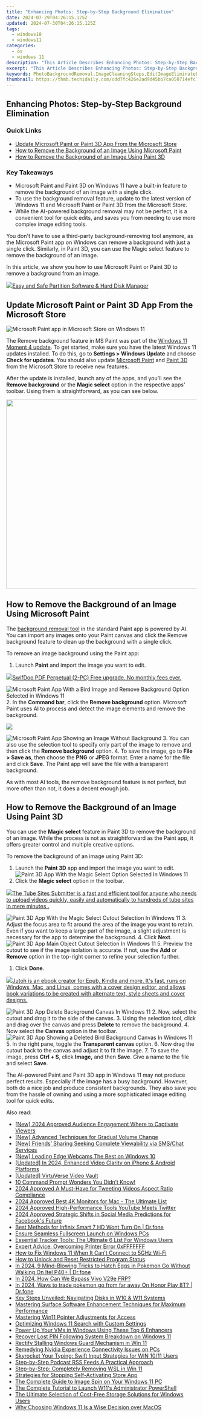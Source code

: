 ```yaml
---
title: "Enhancing Photos: Step-by-Step Background Elimination"
date: 2024-07-29T04:26:15.125Z
updated: 2024-07-30T04:26:15.125Z
tags:
  - windows10
  - windows11
categories:
  - os
  - windows 11
description: "This Article Describes Enhancing Photos: Step-by-Step Background Elimination"
excerpt: "This Article Describes Enhancing Photos: Step-by-Step Background Elimination"
keywords: PhotoBackgroundRemoval,ImageCleaningSteps,EditImageEliminateBg,RemovingPhotoBackdrop,BackgroundFreezePhotos,ClearPhotoBG,BgRemoveEditImages
thumbnail: https://thmb.techidaily.com/cdd7fc426e2ad9d45bb7ca050714efc7a5191159c61f1ffd4157c0d0a51c0306.jpg
---
```


## Enhancing Photos: Step-by-Step Background Elimination

### Quick Links

* [Update Microsoft Paint or Paint 3D App From the Microsoft Store](#update-microsoft-paint-or-paint-3d-app-from-the-microsoft-store)
* [How to Remove the Background of an Image Using Microsoft Paint](#how-to-remove-the-background-of-an-image-using-microsoft-paint)
* [How to Remove the Background of an Image Using Paint 3D](#how-to-remove-the-background-of-an-image-using-paint-3d)

### Key Takeaways

* Microsoft Paint and Paint 3D on Windows 11 have a built-in feature to remove the background of an image with a single click.
* To use the background removal feature, update to the latest version of Windows 11 and Microsoft Paint or Paint 3D from the Microsoft Store.
* While the AI-powered background removal may not be perfect, it is a convenient tool for quick edits, and saves you from needing to use more complex image editing tools.

 You don't have to use a third-party background-removing tool anymore, as the Microsoft Paint app on Windows can remove a background with just a single click. Similarly, in Paint 3D, you can use the Magic select feature to remove the background of an image.

 In this article, we show you how to use Microsoft Paint or Paint 3D to remove a background from an image.

<!-- affiliate ads begin -->
<a href="https://secure.2checkout.com/order/checkout.php?PRODS=22741618&QTY=1&AFFILIATE=108875&CART=1"><img src="https://www.diskpart.com/resource/images/index/dp-index-img-banner-people@2x.png" border="0">Easy and Safe Partition Software & Hard Disk Manager</a>
<!-- affiliate ads end -->
## Update Microsoft Paint or Paint 3D App From the Microsoft Store

![Microsoft Paint app in Microsoft Store on Windows 11](https://static1.makeuseofimages.com/wordpress/wp-content/uploads/2023/11/microsoft-paint-in-microsoft-store-on-windows-11.jpg)

 The Remove background feature in MS Paint was part of the [Windows 11 Moment 4 update](https://www.makeuseof.com/new-windows-11-features-moment-4-update/). To get started, make sure you have the latest Windows 11 updates installed. To do this, go to **Settings > Windows Update** and choose **Check for updates**. You should also update [Microsoft Paint](https://apps.microsoft.com/detail/paint/9PCFS5B6T72H) and [Paint 3D](https://apps.microsoft.com/detail/paint-3d/9NBLGGH5FV99) from the Microsoft Store to receive new features.

 After the update is installed, launch any of the apps, and you'll see the **Remove background** or the **Magic select** option in the respective apps' toolbar. Using them is straightforward, as you can see below.

<!-- affiliate ads begin -->
<a href="https://appsumo.8odi.net/c/5597632/2087407/7443" target="_top" id="2087407"><img src="//a.impactradius-go.com/display-ad/7443-2087407" border="0" alt="" width="600" height="500"/></a><img height="0" width="0" src="https://appsumo.8odi.net/i/5597632/2087407/7443" style="position:absolute;visibility:hidden;" border="0" />
<!-- affiliate ads end -->
## How to Remove the Background of an Image Using Microsoft Paint

 The [background removal tool](https://www.makeuseof.com/tag/3-easy-ways-to-remove-backgrounds-from-images-without-specialized-software/) in the standard Paint app is powered by AI. You can import any images onto your Paint canvas and click the Remove background feature to clean up the background with a single click.

 To remove an image background using the Paint app:

1. Launch **Paint** and import the image you want to edit.  
<!-- affiliate ads begin -->
<a href="https://purchase.swifdoo.com/order/checkout.php?PRODS=38709260&QTY=1&AFFILIATE=108875&CART=1"><img src="https://secure.avangate.com/images/merchant/8b932759a5a04ddb34bf79e3f9072e4b/products/Product%20box%20white-1024x1024.png" border="0">SwifDoo PDF Perpetual (2-PC)  Free upgrade. No monthly fees ever. </a>
<!-- affiliate ads end -->
![Microsoft Paint App With a Bird Image and Remove Background Option Selected in Windows 11](https://static1.makeuseofimages.com/wordpress/wp-content/uploads/2023/12/microsoft-paint-app-with-a-bird-image-and-remove-background-option-selected-in-windows-11-2.jpg)
2. In the **Command bar**, click the **Remove background** option. Microsoft Paint uses AI to process and detect the image elements and remove the background.  
<!-- affiliate ads begin -->
<a href="https://secure.2checkout.com/order/checkout.php?PRODS=4620778&QTY=1&AFFILIATE=108875&CART=1"><img src="https://secure.avangate.com/images/merchant/07dd4d5a72f5740ef0f035f201951476/300__250banner.jpg" border="0"></a>
<!-- affiliate ads end -->
![Microsoft Paint App Showing an Image Without Background](https://static1.makeuseofimages.com/wordpress/wp-content/uploads/2023/11/microsoft-paint-app-showing-an-image-without-background.jpg)
3. You can also use the selection tool to specify only part of the image to remove and then click the **Remove background** option.
4. To save the image, go to **File > Save as**, then choose the **PNG** or **JPEG** format. Enter a name for the file and click **Save**. The Paint app will save the file with a transparent background.

 As with most AI tools, the remove background feature is not perfect, but more often than not, it does a decent enough job.

## How to Remove the Background of an Image Using Paint 3D

 You can use the **Magic select** feature in Paint 3D to remove the background of an image. While the process is not as straightforward as the Paint app, it offers greater control and multiple creative options.

 To remove the background of an image using Paint 3D:

1. Launch the **Paint 3D** app and import the image you want to edit.  
![Paint 3D App With the Magic Select Option Selected In Windows 11](https://static1.makeuseofimages.com/wordpress/wp-content/uploads/2023/11/paint-3d-app-with-the-magic-select-option-selected-in-windows-11.jpg)
2. Click the **Magic select** option in the toolbar.  
<!-- affiliate ads begin -->
<a href="https://secure.2checkout.com/order/checkout.php?PRODS=4531356&QTY=1&AFFILIATE=108875&CART=1"><img src="https://secure.avangate.com/images/merchant/8fdd149fcaa7058caccc9c4ad5b0d89a/products/tss-box.JPG" border="0">The Tube Sites Submitter is a fast and efficient tool for anyone who needs to upload videos quickly, easily and automatically to hundreds of tube sites in mere minutes . </a>
<!-- affiliate ads end -->
![Paint 3D App With the Magic Select Cutout Selection In Windows 11](https://static1.makeuseofimages.com/wordpress/wp-content/uploads/2023/11/paint-3d-app-with-the-magic-select-cutout-selection-in-windows-11.jpg)
3. Adjust the focus area to fit around the area of the image you want to retain. Even if you want to keep a large part of the image, a slight adjustment is necessary for the app to determine the background.
4. Click **Next**.  
![Paint 3D App Main Object Cutout Selection In Windows 11](https://static1.makeuseofimages.com/wordpress/wp-content/uploads/2023/11/paint-3d-app-main-object-cutout-selection-in-windows-11.jpg)
5. Preview the cutout to see if the image isolation is accurate. If not, use the **Add** or **Remove** option in the top-right corner to refine your selection further.

1. Click **Done**.  
<!-- affiliate ads begin -->
<a href="https://secure.2checkout.com/order/checkout.php?PRODS=4694919&QTY=1&AFFILIATE=108875&CART=1"><img src="https://secure.avangate.com/images/merchant/bccefcc1b1eee9eca3ae4f5c1a281482/products/jutoh-logo-1200x1600.jpg" border="0">Jutoh is an ebook creator for Epub, Kindle and more. It's fast, runs on Windows, Mac, and Linux, comes with a cover design editor, and allows book variations to be created with alternate text, style sheets and cover designs. </a>
<!-- affiliate ads end -->
![Paint 3D App Delete Background Canvas In Windows 11](https://static1.makeuseofimages.com/wordpress/wp-content/uploads/2023/11/paint-3d-app-delete-background-canvas-in-windows-11.jpg)
2. Now, select the cutout and drag it to the side of the canvas.
3. Using the selection tool, click and drag over the canvas and press **Delete** to remove the background.
4. Now select the **Canvas** option in the toolbar.  
![Paint 3D App Showing a Deleted Bird Background Canvas In Windows 11](https://static1.makeuseofimages.com/wordpress/wp-content/uploads/2023/11/paint-3d-app-showing-a-deleted-bird-background-canvas-in-windows-11.jpg)
5. In the right pane, toggle the **Transparent canvas** option.
6. Now drag the cutout back to the canvas and adjust it to fit the image.
7. To save the image, press **Ctrl + S**, click **Image,** and then **Save**. Give a name to the file and select **Save**.

 The AI-powered Paint and Paint 3D app in Windows 11 may not produce perfect results. Especially if the image has a busy background. However, both do a nice job and produce consistent backgrounds. They also save you from the hassle of owning and using a more sophisticated image editing tool for quick edits.

<span class="atpl-alsoreadstyle">Also read:</span>
<div><ul>
<li><a href="https://youtube-lab.techidaily.com/024-approved-audience-engagement-where-to-captivate-viewers/"><u>[New] 2024 Approved  Audience Engagement  Where to Captivate Viewers</u></a></li>
<li><a href="https://extra-hints.techidaily.com/new-advanced-techniques-for-gradual-volume-change/"><u>[New] Advanced Techniques for Gradual Volume Change</u></a></li>
<li><a href="https://facebook-video-content.techidaily.com/new-friends-sharing-seeking-complete-viewability-via-smschat-services/"><u>[New] Friends’ Sharing  Seeking Complete Viewability via SMS/Chat Services</u></a></li>
<li><a href="https://screen-activity-recording.techidaily.com/new-leading-edge-webcams-the-best-on-windows-10/"><u>[New] Leading Edge Webcams  The Best on Windows 10</u></a></li>
<li><a href="https://facebook-clips.techidaily.com/updated-in-2024-enhanced-video-clarity-on-iphone-and-android-platforms/"><u>[Updated] In 2024, Enhanced Video Clarity on iPhone & Android Platforms</u></a></li>
<li><a href="https://screen-video-capture.techidaily.com/updated-virtuverse-video-vault/"><u>[Updated] VirtuVerse Video Vault</u></a></li>
<li><a href="https://windows11.techidaily.com/10-command-prompt-wonders-you-didnt-know/"><u>10 Command Prompt Wonders You Didn’t Know!</u></a></li>
<li><a href="https://twitter-clips.techidaily.com/2024-approved-a-must-have-for-tweeting-videos-aspect-ratio-compliance/"><u>2024 Approved  A Must-Have for Tweeting Videos  Aspect Ratio Compliance</u></a></li>
<li><a href="https://extra-hints.techidaily.com/2024-approved-best-4k-monitors-for-mac-the-ultimate-list/"><u>2024 Approved  Best 4K Monitors for Mac - The Ultimate List</u></a></li>
<li><a href="https://fox-cloud.techidaily.com/2024-approved-high-performance-tools-youtube-meets-twitter/"><u>2024 Approved  High-Performance Tools  YouTube Meets Twitter</u></a></li>
<li><a href="https://facebook-clips.techidaily.com/2024-approved-strategic-shifts-in-social-media-predictions-for-facebooks-future/"><u>2024 Approved  Strategic Shifts in Social Media  Predictions for Facebook's Future</u></a></li>
<li><a href="https://howto.techidaily.com/best-methods-for-infinix-smart-7-hd-wont-turn-on-drfone-by-drfone-fix-android-problems-fix-android-problems/"><u>Best Methods for Infinix Smart 7 HD Wont Turn On | Dr.fone</u></a></li>
<li><a href="https://windows11.techidaily.com/ensure-seamless-fullscreen-launch-on-windows-pcs/"><u>Ensure Seamless Fullscreen Launch on Windows PCs</u></a></li>
<li><a href="https://windows11.techidaily.com/essential-tracker-tools-the-ultimate-6-list-for-windows-users/"><u>Essential Tracker Tools: The Ultimate 6 List For Windows Users</u></a></li>
<li><a href="https://windows11.techidaily.com/expert-advice-overcoming-printer-error-0xfffffff/"><u>Expert Advice: Overcoming Printer Error 0xFFFFFFF</u></a></li>
<li><a href="https://windows11.techidaily.com/how-to-fix-windows-11-when-it-cant-connect-to-5ghz-wi-fi/"><u>How to Fix Windows 11 When It Can’t Connect to 5GHz Wi-Fi</u></a></li>
<li><a href="https://windows11.techidaily.com/how-to-unlock-and-reset-restricted-program-status/"><u>How to Unlock and Reset Restricted Program Status</u></a></li>
<li><a href="https://android-pokemon-go.techidaily.com/in-2024-9-mind-blowing-tricks-to-hatch-eggs-in-pokemon-go-without-walking-on-itel-p40plus-drfone-by-drfone-virtual-android/"><u>In 2024, 9 Mind-Blowing Tricks to Hatch Eggs in Pokemon Go Without Walking On Itel P40+ | Dr.fone</u></a></li>
<li><a href="https://bypass-frp.techidaily.com/in-2024-how-can-we-bypass-vivo-v29e-frp-by-drfone-android/"><u>In 2024, How Can We Bypass Vivo V29e FRP?</u></a></li>
<li><a href="https://pokemon-go-android.techidaily.com/in-2024-ways-to-trade-pokemon-go-from-far-away-on-honor-play-8t-drfone-by-drfone-virtual-android/"><u>In 2024, Ways to trade pokemon go from far away On Honor Play 8T? | Dr.fone</u></a></li>
<li><a href="https://windows11.techidaily.com/key-steps-unveiled-navigating-disks-in-w10-and-w11-systems/"><u>Key Steps Unveiled: Navigating Disks in W10 & W11 Systems</u></a></li>
<li><a href="https://windows11.techidaily.com/mastering-surface-software-enhancement-techniques-for-maximum-performance/"><u>Mastering Surface Software Enhancement Techniques for Maximum Performance</u></a></li>
<li><a href="https://windows11.techidaily.com/mastering-win11-pointer-adjustments-for-access/"><u>Mastering Win11 Pointer Adjustments for Access</u></a></li>
<li><a href="https://windows11.techidaily.com/optimizing-windows-11-search-with-custom-settings/"><u>Optimizing Windows 11 Search with Custom Settings</u></a></li>
<li><a href="https://windows11.techidaily.com/power-up-your-vms-in-windows-using-these-top-6-enhancers/"><u>Power Up Your VMs in Windows Using These Top 6 Enhancers</u></a></li>
<li><a href="https://windows11.techidaily.com/recover-lost-pin-following-system-breakdown-on-windows-11/"><u>Recover Lost PIN Following System Breakdown on Windows 11</u></a></li>
<li><a href="https://windows11.techidaily.com/rectify-stalling-windows-guard-mechanism-in-win-11/"><u>Rectify Stalling Windows Guard Mechanism in Win 11</u></a></li>
<li><a href="https://windows11.techidaily.com/remedying-nvidia-experience-connectivity-issues-on-pcs/"><u>Remedying Nvidia Experience Connectivity Issues on PCs</u></a></li>
<li><a href="https://windows11.techidaily.com/skyrocket-your-typing-swift-input-strategies-for-win-1011-users/"><u>Skyrocket Your Typing: Swift Input Strategies for WIN 10/11 Users</u></a></li>
<li><a href="https://extra-lessons.techidaily.com/step-by-step-podcast-rss-feeds-a-practical-approach/"><u>Step-by-Step Podcast RSS Feeds  A Practical Approach</u></a></li>
<li><a href="https://windows11.techidaily.com/step-by-step-completely-removing-wsl-in-win-11/"><u>Step-by-Step: Completely Removing WSL in Win 11</u></a></li>
<li><a href="https://windows11.techidaily.com/strategies-for-stopping-self-activating-store-app/"><u>Strategies for Stopping Self-Activating Store App</u></a></li>
<li><a href="https://windows11.techidaily.com/the-complete-guide-to-image-spin-on-your-windows-11-pc/"><u>The Complete Guide to Image Spin on Your Windows 11 PC</u></a></li>
<li><a href="https://windows11.techidaily.com/the-complete-tutorial-to-launch-w11s-administrator-powershell/"><u>The Complete Tutorial to Launch W11's Administrator PowerShell</u></a></li>
<li><a href="https://windows11.techidaily.com/the-ultimate-selection-of-cost-free-storage-solutions-for-windows-users/"><u>The Ultimate Selection of Cost-Free Storage Solutions for Windows Users</u></a></li>
<li><a href="https://windows11.techidaily.com/why-choosing-windows-11-is-a-wise-decision-over-macos/"><u>Why Choosing Windows 11 Is a Wise Decision over MacOS</u></a></li>
</ul></div>

<ins class="adsbygoogle"
      style="display:block"
      data-ad-client="ca-pub-7571918770474297"
      data-ad-slot="8358498916"
      data-ad-format="auto"
      data-full-width-responsive="true"></ins>
